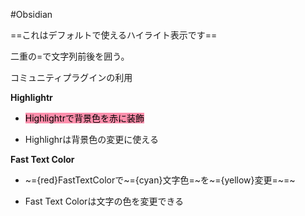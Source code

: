 #Obsidian 

==これはデフォルトで使えるハイライト表示です==

二重の=で文字列前後を囲う。

コミュニティプラグインの利用

**Highlightr**

- <mark style="background: #FF5582A6;">Highlightrで背景色を赤に装飾</mark>

- Highlighrは背景色の変更に使える

**Fast Text Color**

- ~={red}FastTextColorで~={cyan}文字色=~を~={yellow}変更=~=~

- Fast Text Colorは文字の色を変更できる

